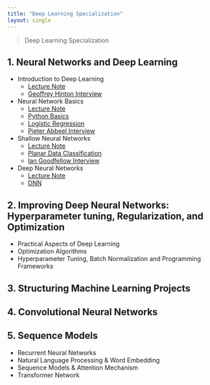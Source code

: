 ```yaml
---
title: "Deep Learning Specialization"
layout: single
---
```


> Deep Learning Specialization

## 1. Neural Networks and Deep Learning
* Introduction to Deep Learning
  * [Lecture Note][11-1]
  * [Geoffrey Hinton Interview][11-2]
* Neural Network Basics
  * [Lecture Note][12-1]
  * [Python Basics][12-2]
  * [Logistic Regression][12-3]
  * [Pieter Abbeel Interview][12-4]
* Shallow Neural Networks
  * [Lecture Note][13-1]
  * [Planar Data Classification][13-2]
  * [Ian Goodfellow Interview][13-3]
* Deep Neural Networks
  * [Lecture Note][14-1]
  * [DNN][14-2]

## 2. Improving Deep Neural Networks: Hyperparameter tuning, Regularization, and Optimization
* Practical Aspects of Deep Learning
* Optimization Algorithms
* Hyperparameter Tuning, Batch Normalization and Programming Frameworks
  
## 3. Structuring Machine Learning Projects

## 4. Convolutional Neural Networks

## 5. Sequence Models
* Recurrent Neural Networks
* Natural Language Processing & Word Embedding
* Sequence Models & Attention Mechanism
* Transformer Network

[11-1]: https://drive.google.com/file/d/1GIEIQCNqA3ZGAeLyKJNwJQq9bZ0p8DOH/view?usp=drive_link
[11-2]: https://drive.google.com/drive/folders/1GfuvBNk-QGo-V3qW656cvNuwXhiNoX3n
[12-1]: https://drive.google.com/file/d/1GQooZ1TYIUsEihFhft_McLpeVAMke2Rk/view?usp=drive_link
[12-2]: https://colab.research.google.com/drive/1H7OSKj3HQ2ZR61dwUxvMHd15qc3d7Rrh
[12-3]: https://colab.research.google.com/drive/1HAj9t9pCFZtTPVhRIumzEoB_sbXapVva
[12-4]: https://drive.google.com/drive/folders/1GfuvBNk-QGo-V3qW656cvNuwXhiNoX3n
[13-1]: https://drive.google.com/file/d/1GaQCR_tfwMDEGIH_Ud05zcm8r3Bbg1NU/view?usp=drive_link
[13-2]: https://colab.research.google.com/drive/1HQ2NRUjEHWEPVDpYnFkEqH-VtNUrfOdQ
[13-3]: https://drive.google.com/drive/folders/1GfuvBNk-QGo-V3qW656cvNuwXhiNoX3n
[14-1]: https://drive.google.com/drive/folders/1GGeow4APoFFhkCQ7gUPK_yrQE5UFaM9I
[14-2]: https://colab.research.google.com/drive/1HsUgpY3KSelhA8P2koPXYi9cwq8CMhk_

